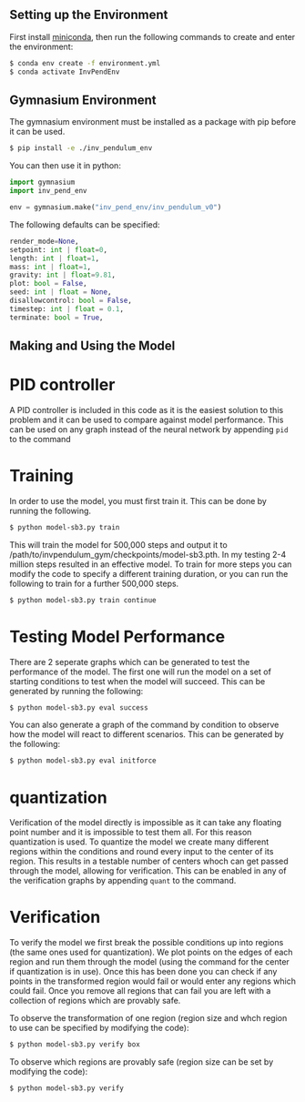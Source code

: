 ## Setting up the Environment

First install [miniconda](https://docs.anaconda.com/miniconda/), then run the following commands to create and enter the environment:

```sh
$ conda env create -f environment.yml
$ conda activate InvPendEnv
```

## Gymnasium Environment
The gymnasium environment must be installed as a package with pip before it can be used.
```sh
$ pip install -e ./inv_pendulum_env
```
You can then use it in python:
```py
import gymnasium
import inv_pend_env

env = gymnasium.make("inv_pend_env/inv_pendulum_v0")
```
The following defaults can be specified:
```py
render_mode=None, 
setpoint: int | float=0,
length: int | float=1, 
mass: int | float=1, 
gravity: int | float=9.81,
plot: bool = False, 
seed: int | float = None, 
disallowcontrol: bool = False, 
timestep: int | float = 0.1,
terminate: bool = True,
```


## Making and Using the Model

# PID controller

A PID controller is included in this code as it is the easiest solution to this problem and it can be used to compare against model performance. This can be used on any graph instead of the neural network by appending `pid` to the command

# Training

In order to use the model, you must first train it. This can be done by running the following.

```sh
$ python model-sb3.py train
```
This will train the model for 500,000 steps and output it to /path/to/invpendulum_gym/checkpoints/model-sb3.pth. In my testing 2-4 million steps resulted in an effective model. To train for more steps you can modify the code to specify a different training duration, or you can run the following to train for a further 500,000 steps.
```sh
$ python model-sb3.py train continue
```

# Testing Model Performance

There are 2 seperate graphs which can be generated to test the performance of the model. The first one will run the model on a set of starting conditions to test when the model will succeed. This can be generated by running the following:
```sh
$ python model-sb3.py eval success
```
You can also generate a graph of the command by condition to observe how the model will react to different scenarios. This can be generated by the following:
```sh
$ python model-sb3.py eval initforce
```


# quantization

Verification of the model directly is impossible as it can take any floating point number and it is impossible to test them all. For this reason quantization is used. To quantize the model we create many different regions within the conditions and round every input to the center of its region. This results in a testable number of centers whoch can get passed through the model, allowing for verification. This can be enabled in any of the verification graphs by appending `quant` to the command.

# Verification

To verify the model we first break the possible conditions up into regions (the same ones used for quantization). We plot points on the edges of each region and run them through the model (using the command for the center if quantization is in use). Once this has been done you can check if any points in the transformed region would fail or would enter any regions which could fail. Once you remove all regions that can fail you are left with a collection of regions which are provably safe.

To observe the transformation of one region (region size and whch region to use can be specified by modifying the code):
```sh
$ python model-sb3.py verify box
```
To observe which regions are provably safe (region size can be set by modifying the code):
```sh
$ python model-sb3.py verify
```
